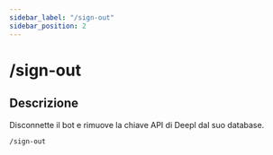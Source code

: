 ```yaml
---
sidebar_label: "/sign-out"
sidebar_position: 2
---
```


# /sign-out

## Descrizione

Disconnette il bot e rimuove la chiave API di Deepl dal suo database.

```command
/sign-out
```

